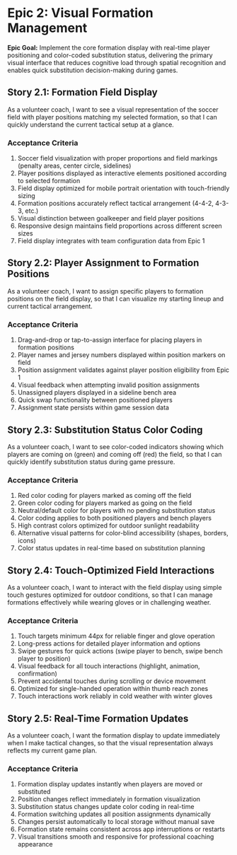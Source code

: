 # Epic 2: Visual Formation Management

**Epic Goal:** Implement the core formation display with real-time player positioning and color-coded substitution status, delivering the primary visual interface that reduces cognitive load through spatial recognition and enables quick substitution decision-making during games.

## Story 2.1: Formation Field Display

As a volunteer coach,
I want to see a visual representation of the soccer field with player positions matching my selected formation,
so that I can quickly understand the current tactical setup at a glance.

### Acceptance Criteria

1. Soccer field visualization with proper proportions and field markings (penalty areas, center circle, sidelines)
2. Player positions displayed as interactive elements positioned according to selected formation
3. Field display optimized for mobile portrait orientation with touch-friendly sizing
4. Formation positions accurately reflect tactical arrangement (4-4-2, 4-3-3, etc.)
5. Visual distinction between goalkeeper and field player positions
6. Responsive design maintains field proportions across different screen sizes
7. Field display integrates with team configuration data from Epic 1

## Story 2.2: Player Assignment to Formation Positions

As a volunteer coach,
I want to assign specific players to formation positions on the field display,
so that I can visualize my starting lineup and current tactical arrangement.

### Acceptance Criteria

1. Drag-and-drop or tap-to-assign interface for placing players in formation positions
2. Player names and jersey numbers displayed within position markers on field
3. Position assignment validates against player position eligibility from Epic 1
4. Visual feedback when attempting invalid position assignments
5. Unassigned players displayed in a sideline bench area
6. Quick swap functionality between positioned players
7. Assignment state persists within game session data

## Story 2.3: Substitution Status Color Coding

As a volunteer coach,
I want to see color-coded indicators showing which players are coming on (green) and coming off (red) the field,
so that I can quickly identify substitution status during game pressure.

### Acceptance Criteria

1. Red color coding for players marked as coming off the field
2. Green color coding for players marked as going on the field
3. Neutral/default color for players with no pending substitution status
4. Color coding applies to both positioned players and bench players
5. High contrast colors optimized for outdoor sunlight readability
6. Alternative visual patterns for color-blind accessibility (shapes, borders, icons)
7. Color status updates in real-time based on substitution planning

## Story 2.4: Touch-Optimized Field Interactions

As a volunteer coach,
I want to interact with the field display using simple touch gestures optimized for outdoor conditions,
so that I can manage formations effectively while wearing gloves or in challenging weather.

### Acceptance Criteria

1. Touch targets minimum 44px for reliable finger and glove operation
2. Long-press actions for detailed player information and options
3. Swipe gestures for quick actions (swipe player to bench, swipe bench player to position)
4. Visual feedback for all touch interactions (highlight, animation, confirmation)
5. Prevent accidental touches during scrolling or device movement
6. Optimized for single-handed operation within thumb reach zones
7. Touch interactions work reliably in cold weather with winter gloves

## Story 2.5: Real-Time Formation Updates

As a volunteer coach,
I want the formation display to update immediately when I make tactical changes,
so that the visual representation always reflects my current game plan.

### Acceptance Criteria

1. Formation display updates instantly when players are moved or substituted
2. Position changes reflect immediately in formation visualization
3. Substitution status changes update color coding in real-time
4. Formation switching updates all position assignments dynamically
5. Changes persist automatically to local storage without manual save
6. Formation state remains consistent across app interruptions or restarts
7. Visual transitions smooth and responsive for professional coaching appearance
